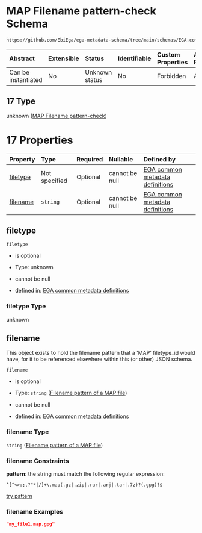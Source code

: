 # MAP Filename pattern-check Schema

```txt
https://github.com/EbiEga/ega-metadata-schema/tree/main/schemas/EGA.common-definitions.json#/definitions/filename-filetype-pattern-check/anyOf/17
```



| Abstract            | Extensible | Status         | Identifiable | Custom Properties | Additional Properties | Access Restrictions | Defined In                                                                                |
| :------------------ | :--------- | :------------- | :----------- | :---------------- | :-------------------- | :------------------ | :---------------------------------------------------------------------------------------- |
| Can be instantiated | No         | Unknown status | No           | Forbidden         | Allowed               | none                | [EGA.common-definitions.json*](../out/EGA.common-definitions.json "open original schema") |

## 17 Type

unknown ([MAP Filename pattern-check](ega-4-definitions-check-filetype-checks-based-on-its-filename-anyof-map-filename-pattern-check.md))

# 17 Properties

| Property              | Type          | Required | Nullable       | Defined by                                                                                                                                                                                                                                                                                                                                             |
| :-------------------- | :------------ | :------- | :------------- | :----------------------------------------------------------------------------------------------------------------------------------------------------------------------------------------------------------------------------------------------------------------------------------------------------------------------------------------------------- |
| [filetype](#filetype) | Not specified | Optional | cannot be null | [EGA common metadata definitions](ega-4-definitions-check-filetype-checks-based-on-its-filename-anyof-map-filename-pattern-check-properties-filetype.md "https://github.com/EbiEga/ega-metadata-schema/tree/main/schemas/EGA.common-definitions.json#/definitions/filename-filetype-pattern-check/anyOf/17/properties/filetype")                       |
| [filename](#filename) | `string`      | Optional | cannot be null | [EGA common metadata definitions](ega-4-definitions-check-filetype-checks-based-on-its-filename-anyof-map-filename-pattern-check-properties-filename-pattern-of-a-map-file.md "https://github.com/EbiEga/ega-metadata-schema/tree/main/schemas/EGA.common-definitions.json#/definitions/filename-filetype-pattern-check/anyOf/17/properties/filename") |

## filetype



`filetype`

*   is optional

*   Type: unknown

*   cannot be null

*   defined in: [EGA common metadata definitions](ega-4-definitions-check-filetype-checks-based-on-its-filename-anyof-map-filename-pattern-check-properties-filetype.md "https://github.com/EbiEga/ega-metadata-schema/tree/main/schemas/EGA.common-definitions.json#/definitions/filename-filetype-pattern-check/anyOf/17/properties/filetype")

### filetype Type

unknown

## filename

This object exists to hold the filename pattern that a 'MAP' filetype_id would have, for it to be referenced elsewhere within this (or other) JSON schema.

`filename`

*   is optional

*   Type: `string` ([Filename pattern of a MAP file](ega-4-definitions-check-filetype-checks-based-on-its-filename-anyof-map-filename-pattern-check-properties-filename-pattern-of-a-map-file.md))

*   cannot be null

*   defined in: [EGA common metadata definitions](ega-4-definitions-check-filetype-checks-based-on-its-filename-anyof-map-filename-pattern-check-properties-filename-pattern-of-a-map-file.md "https://github.com/EbiEga/ega-metadata-schema/tree/main/schemas/EGA.common-definitions.json#/definitions/filename-filetype-pattern-check/anyOf/17/properties/filename")

### filename Type

`string` ([Filename pattern of a MAP file](ega-4-definitions-check-filetype-checks-based-on-its-filename-anyof-map-filename-pattern-check-properties-filename-pattern-of-a-map-file.md))

### filename Constraints

**pattern**: the string must match the following regular expression: 

```regexp
^[^<>:;,?"*|/]+\.map(.gz|.zip|.rar|.arj|.tar|.7z)?(.gpg)?$
```

[try pattern](https://regexr.com/?expression=%5E%5B%5E%3C%3E%3A%3B%2C%3F%22\*%7C%2F%5D%2B%5C.map\(.gz%7C.zip%7C.rar%7C.arj%7C.tar%7C.7z\)%3F\(.gpg\)%3F%24 "try regular expression with regexr.com")

### filename Examples

```json
"my_file1.map.gpg"
```
